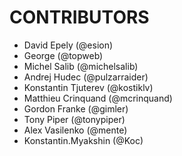 # CONTRIBUTORS

 * David Epely (@esion)
 * George (@topweb)
 * Michel Salib (@michelsalib)
 * Andrej Hudec (@pulzarraider)
 * Konstantin Tjuterev (@kostiklv)
 * Matthieu Crinquand (@mcrinquand)
 * Gordon Franke (@gimler)
 * Tony Piper (@tonypiper)
 * Alex Vasilenko (@mente)
 * Konstantin.Myakshin (@Koc)
